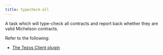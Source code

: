 ```yaml
---
title: typecheck-all
---
```


A task which will type-check all contracts and report back whether they are valid Michelson contracts.

Refer to the following:
- [The Tezos Client plugin](/docs/plugins/plugin-tezos-client/#the-taq-typecheck-all-task)